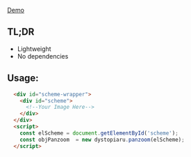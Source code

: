 [Demo](https://dystopiaru.github.io/Uaz2013)

## TL;DR
- Lightweight
- No dependencies

## Usage:
```html
  <div id="scheme-wrapper">
    <div id="scheme">
      <!--Your Image Here-->
    </div>
  </div>
  <script>
  	const elScheme = document.getElementById('scheme');
  	const objPanzoom  = new dystopiaru.panzoom(elScheme);
  </script>
```
